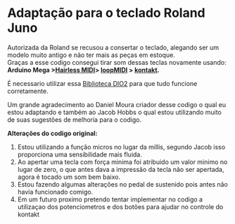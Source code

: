 # Adaptação para o teclado Roland Juno
Autorizada da Roland se recusou a consertar o teclado, alegando ser um modelo muito antigo e não ter mais as peças em estoque.  
Graças a esse codigo consegui tirar som dessas teclas novamente usando:  
**Arduino Mega >[Hairless MIDI](https://projectgus.github.io/hairless-midiserial/)> [loopMIDI](https://www.tobias-erichsen.de/software/loopmidi.html) > [kontakt](https://www.native-instruments.com/en/products/komplete/samplers/kontakt-6/).**  </p>
É necessario utilizar essa [Biblioteca DIO2](https://github.com/FryDay/DIO2) para que tudo funcione corretamente.</p>


Um grande agradecimento ao Daniel Moura criador desse codigo o qual eu estou adaptando e também ao Jacob Hobbs o qual estou utilizando muito de suas sugestões de melhoria para o codigo.  

**Alterações do codigo original:**
1. Estou utilizando a função micros no lugar da millis, segundo Jacob isso proporciona uma sensibilidade mais fluida.
2. Ao apertar uma tecla com força minima foi atribuido um valor minimo no lugar de zero, o que antes dava a impressão da tecla não ser apertada, agora é tocado um som bem baixo.
3. Estou fazendo algumas alterações no pedal de sustenido pois antes não havia funcionado comigo.
4. Em um futuro proximo pretendo tentar implementar no codigo a utilizaçao dos potenciometros e dos botões para ajudar no controle do kontakt 
